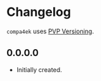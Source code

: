 # Changelog

`compa4ek` uses [PVP Versioning][1].

## 0.0.0.0

* Initially created.

[1]: https://pvp.haskell.org
